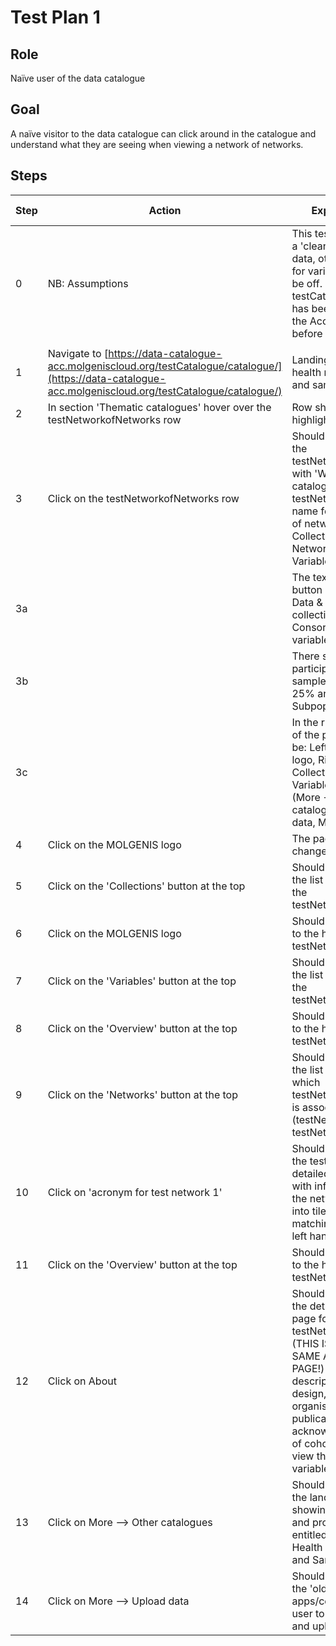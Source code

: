 # Test Plan 1

## Role

Naïve user of the data catalogue

## Goal

A naïve visitor to the data catalogue can click around in the catalogue and
understand what they are seeing when viewing a network of networks.

## Steps

| Step | Action | Expected result | Github bug/issue | Playwright test |
| -----| -------| ----------------| -----------------| ----------------|
| 0 | NB: Assumptions | This test plan assumes a 'clean' set of test data, otherwise counts for variables etc. might be off. Ensure that the testCatalogue schema has been uploaded into the Acceptance server before you start testing. | | |
| | | | | |
| 1 | Navigate to [https://data-catalogue-acc.molgeniscloud.org/testCatalogue/catalogue/](https://data-catalogue-acc.molgeniscloud.org/testCatalogue/catalogue/) | Landing page: European health research data and sample catalogue| | true |
| 2 | In section 'Thematic catalogues' hover over the testNetworkofNetworks row | Row should be highlighted | | true |
| 3 | Click on the testNetworkofNetworks row | Should be directed to the testNetworkofNetworks with 'Welcome to the catalogue of testNetworkofNetworks: name for test network of networks [etc]', and Collections (8), Networks (2) and Variables (7) buttons | | true |
| 3a | | The text under each button is as follows: Data & sample collections, Networks & Consortia, Harmonised variables | | |
| 3b | | There should be 3,700 participants, 498 samples, Longitudinal 25% and 3 Subpopulations given.| | true |
| 3c | | In the ribbon at the top of the page there should be: Left: MOLGENIS logo, Right: (L-R) Collections, Networks, Variables, About, More  (More --> Other catalogues, Upload data, Manuals)  | | true |
| 4 | Click on the MOLGENIS logo | The page doesn't change | | true |
| 5 | Click on the 'Collections' button at the top | Should be directed to the list of collections for the testNetworkofNetworks | | true |
| 6 | Click on the MOLGENIS logo | Should be directed back to the home page for testNetworkofNetworks | | true |
| 7 | Click on the 'Variables' button at the top | Should be directed to the list of variables for the testNetworkofNetworks | | true |
| 8 | Click on the 'Overview' button at the top |Should be directed back to the home page for testNetworkofNetworks | | true |
| 9 | Click on the 'Networks' button at the top | Should be directed to the list of networks with which testNetworkofNetworks is associated (testNetwork1, testNetwork2) | | true |
| 10 | Click on 'acronym for test network 1' | Should be directed to the testNetwork1 detailed network page with information about the network organised into tiles with a matching menu on the left hand side | | true |
| 11 | Click on the 'Overview' button at the top | Should be directed back to the home page for testNetworkofNetworks | | true |
| 12 | Click on About | Should be directed to the detailed network page for testNetworkofNetworks (THIS IS NOT THE SAME AS THE HOME PAGE!) with website, description, general design, population, organisations, publications, funding & acknowledgements, list of cohorts and link to view the network's variables | | true |
| 13 | Click on More --> Other catalogues | Should be directed to the landing page showing all thematic and project catalogues, entitled "European Health Research Data and Sample Catalogue" | | true |
| 14 | Click on More --> Upload data | Should be directed to the 'old' interface apps/central for the user to be able to sign in and upload data | | |
